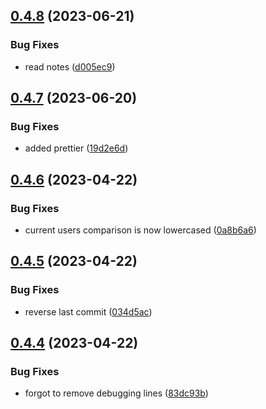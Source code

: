 ## [0.4.8](https://github.com/Torwent/wasp-api/compare/v0.4.7...v0.4.8) (2023-06-21)


### Bug Fixes

* read notes ([d005ec9](https://github.com/Torwent/wasp-api/commit/d005ec97934585914ad92a94507d23c25f1c3ae9))



## [0.4.7](https://github.com/Torwent/wasp-api/compare/v0.4.6...v0.4.7) (2023-06-20)


### Bug Fixes

* added prettier ([19d2e6d](https://github.com/Torwent/wasp-api/commit/19d2e6dd6c22c6100251a893e80d5b138f7a6724))



## [0.4.6](https://github.com/Torwent/wasp-api/compare/v0.4.5...v0.4.6) (2023-04-22)


### Bug Fixes

* current users comparison is now lowercased ([0a8b6a6](https://github.com/Torwent/wasp-api/commit/0a8b6a6892ccaa465d1e901f7c61728cbc6e8ccc))



## [0.4.5](https://github.com/Torwent/wasp-api/compare/v0.4.4...v0.4.5) (2023-04-22)


### Bug Fixes

* reverse last commit ([034d5ac](https://github.com/Torwent/wasp-api/commit/034d5ac3c764fc3e809525e9d4c9d4bce93d064e))



## [0.4.4](https://github.com/Torwent/wasp-api/compare/v0.4.3...v0.4.4) (2023-04-22)


### Bug Fixes

* forgot to remove debugging lines ([83dc93b](https://github.com/Torwent/wasp-api/commit/83dc93b45576118410e2924cb19bbd0099273439))



